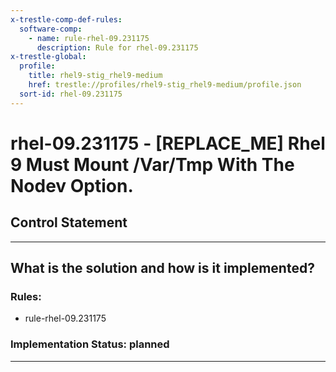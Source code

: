 ```yaml
---
x-trestle-comp-def-rules:
  software-comp:
    - name: rule-rhel-09.231175
      description: Rule for rhel-09.231175
x-trestle-global:
  profile:
    title: rhel9-stig_rhel9-medium
    href: trestle://profiles/rhel9-stig_rhel9-medium/profile.json
  sort-id: rhel-09.231175
---
```


# rhel-09.231175 - \[REPLACE_ME\] Rhel 9 Must Mount /Var/Tmp With The Nodev Option.

## Control Statement

______________________________________________________________________

## What is the solution and how is it implemented?

<!-- For implementation status enter one of: implemented, partial, planned, alternative, not-applicable -->

<!-- Note that the list of rules under ### Rules: is read-only and changes will not be captured after assembly to JSON -->

<!-- Add control implementation description here for control: rhel-09.231175 -->

### Rules:

  - rule-rhel-09.231175

### Implementation Status: planned

______________________________________________________________________
